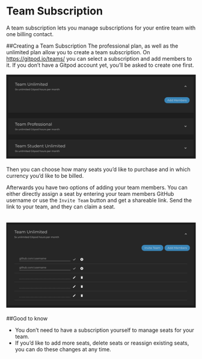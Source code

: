 # Team Subscription

A team subscription lets you manage subscriptions for your entire team with one billing contact. 

##Creating a Team Subscription
The professional plan, as well as the unlimited plan allow you to create a team subscription. On https://gitpod.io/teams/ you can select a subscription and add members to it. If you don’t have a Gitpod account yet, you’ll be asked to create one first. 
<br><br>
![team-subscription-add-member](./images/team-subscription-add-member.png)
<br><br>
Then you can choose how many seats you’d like to purchase and in which currency you’d like to be billed. 

Afterwards you have two options of adding your team members. 
You can either directly assign a seat by entering your team members GitHub username or use the `Invite Team` button and get a shareable link. Send the link to your team, and they can claim a seat.  
<br><br>
![team-subscription](./images/team-subscription.png)
<br><br>
##Good to know
* You don’t need to have a subscription yourself to manage seats for your team. 
* If you’d like to add more seats, delete seats or reassign existing seats, you can do these changes at any time. 
